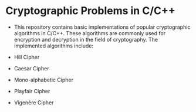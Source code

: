 # Cryptographic Problems in C/C++
- This repository contains basic implementations of popular cryptographic algorithms in C/C++. These algorithms are commonly used for encryption and decryption in the field of cryptography. The implemented algorithms include:

- Hill Cipher
- Caesar Cipher
- Mono-alphabetic Cipher
- Playfair Cipher
- Vigenère Cipher